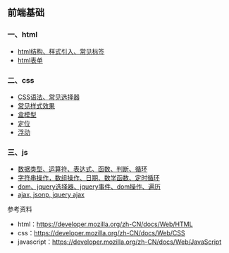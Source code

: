 ## 前端基础
### 一、html
* [html结构、样式引入、常见标签](html1.md)
* [html表单](html2.md)

### 二、css
* [CSS语法、常见选择器](css1.md)
* [常见样式效果](css2.md)
* [盒模型](css3.md)
* [定位](css4.md)
* [浮动](css5.md)

### 三、js

* [数据类型、运算符、表达式、函数、判断、循环](js1.md)
* [字符串操作，数组操作、日期、数学函数、定时循环](js2.md)
* [dom、jquery选择器、jquery事件、dom操作、遍历](js3.md)
* [ajax, jsonp, jquery ajax](js4.md)


参考资料
* html：https://developer.mozilla.org/zh-CN/docs/Web/HTML
* css：https://developer.mozilla.org/zh-CN/docs/Web/CSS
* javascript：https://developer.mozilla.org/zh-CN/docs/Web/JavaScript

